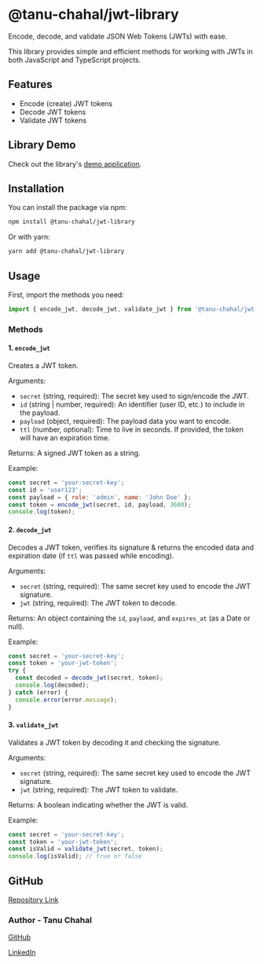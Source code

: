 # @tanu-chahal/jwt-library

Encode, decode, and validate JSON Web Tokens (JWTs) with ease.

This library provides simple and efficient methods for working with JWTs in both JavaScript and TypeScript projects.

## Features

- Encode (create) JWT tokens
- Decode JWT tokens
- Validate JWT tokens

## Library Demo

Check out the library's [demo application](https://jwt-library.vercel.app/).

## Installation

You can install the package via npm:

```bash
npm install @tanu-chahal/jwt-library
```

Or with yarn:

```bash
yarn add @tanu-chahal/jwt-library
```

## Usage
First, import the methods you need:

```js
import { encode_jwt, decode_jwt, validate_jwt } from '@tanu-chahal/jwt-library';
```

### Methods


#### 1. `encode_jwt`

Creates a JWT token.

Arguments:

- `secret` (string, required): The secret key used to sign/encode the JWT.
- `id` (string | number, required): An identifier (user ID, etc.) to include in the payload.
- `payload` (object, required): The payload data you want to encode.
- `ttl` (number, optional): Time to live in seconds. If provided, the token will have an expiration time.

Returns: A signed JWT token as a string.

Example:

```javascript
const secret = 'your-secret-key';
const id = 'user123';
const payload = { role: 'admin', name: 'John Doe' };
const token = encode_jwt(secret, id, payload, 3600);
console.log(token);
```

#### 2. `decode_jwt`

Decodes a JWT token, verifies its signature & returns the encoded data and expiration date (if `ttl` was passed while encoding).

Arguments:

- `secret` (string, required): The same secret key used to encode the JWT signature.
- `jwt` (string, required): The JWT token to decode.

Returns: An object containing the `id`, `payload`, and `expires_at` (as a Date or null).

Example:

```javascript
const secret = 'your-secret-key';
const token = 'your-jwt-token';
try {
  const decoded = decode_jwt(secret, token);
  console.log(decoded);
} catch (error) {
  console.error(error.message);
}
```

#### 3. `validate_jwt`

Validates a JWT token by decoding it and checking the signature.

Arguments:

- `secret` (string, required): The same secret key used to encode the JWT signature.
- `jwt` (string, required): The JWT token to validate.

Returns: A boolean indicating whether the JWT is valid.

Example:

```javascript
const secret = 'your-secret-key';
const token = 'your-jwt-token';
const isValid = validate_jwt(secret, token);
console.log(isValid); // true or false
```

## GitHub

[Repository Link](https://github.com/tanu-chahal/jwt-library)


### Author - Tanu Chahal

[GitHub](https://github.com/tanu-chahal)

[LinkedIn](https://www.linkedin.com/in/tanuchahal/)